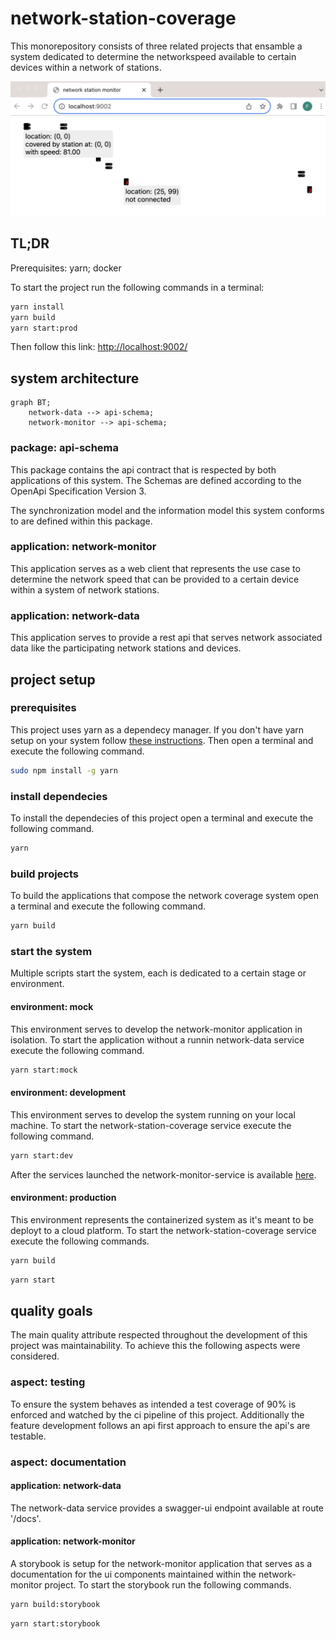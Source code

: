 # network-station-coverage

This monorepository consists of three related projects that ensamble a system dedicated to determine the networkspeed available to certain devices within a network of stations.

![Alt text](/assets/monitor.png)


## TL;DR

Prerequisites: yarn; docker

To start the project run the following commands in a terminal:

```bash
yarn install
yarn build
yarn start:prod
```

Then follow this link: [http://localhost:9002/](http://localhost:9002/)

## system architecture

```mermaid
graph BT;
    network-data --> api-schema;
    network-monitor --> api-schema;
```

### package: api-schema

This package contains the api contract that is respected by both applications of this system. The Schemas are defined according to the OpenApi Specification Version 3.

The synchronization model and the information model this system conforms to are defined within this package.

### application: network-monitor

This application serves as a web client that represents the use case to determine the network speed that can be provided to a certain device within a system of network stations.

### application: network-data

This application serves to provide a rest api that serves network associated data like the participating network stations and devices.

## project setup

### prerequisites

This project uses yarn as a dependecy manager. If you don't have yarn setup on your system follow [these instructions](https://docs.npmjs.com/downloading-and-installing-node-js-and-npm). Then open a terminal and execute the following command.

```bash
sudo npm install -g yarn
```

### install dependecies

To install the dependecies of this project open a terminal and execute the following command.

```bash
yarn
```

### build projects

To build the applications that compose the network coverage system open a terminal and execute the following command.

```bash
yarn build
```

### start the system

Multiple scripts start the system, each is dedicated to a certain stage or environment.

#### environment: mock

This environment serves to develop the network-monitor application in isolation. To start the application without a runnin network-data service execute the following command.

```bash
yarn start:mock
```

#### environment: development

This environment serves to develop the system running on your local machine. To start the network-station-coverage service execute the following command.

```bash
yarn start:dev
```

After the services launched the network-monitor-service is available [here](http://localhost:8001/).

#### environment: production

This environment represents the containerized system as it's meant to be deployt to a cloud platform. To start the network-station-coverage service execute the following commands.

```bash
yarn build
```

```bash
yarn start
```

## quality goals

The main quality attribute respected throughout the development of this project was maintainability. To achieve this the following aspects were considered.

### aspect: testing

To ensure the system behaves as intended a test coverage of 90% is enforced and watched by the ci pipeline of this project. Additionally the feature development follows an api first approach to ensure the api's are testable.

### aspect: documentation

#### application: network-data

The network-data service provides a swagger-ui endpoint available at route '/docs'.

#### application: network-monitor

A storybook is setup for the network-monitor application that serves as a documentation for the ui components maintained within the network-monitor project. To start the storybook run the following commands.

```bash
yarn build:storybook
```


```bash
yarn start:storybook
```
